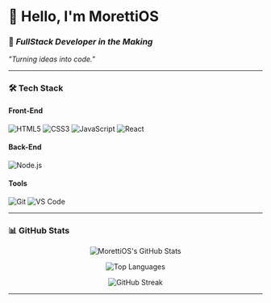 # 👋 Hello, I'm **MorettiOS**  
### 🚀 *FullStack Developer in the Making*  
*"Turning ideas into code."*  

---

### 🛠️ **Tech Stack**  
#### **Front-End**  
![HTML5](https://img.shields.io/badge/-HTML5-E34F26?logo=html5&logoColor=white)
![CSS3](https://img.shields.io/badge/-CSS3-1572B6?logo=css3&logoColor=white)
![JavaScript](https://img.shields.io/badge/-JavaScript-F7DF1E?logo=javascript&logoColor=black)
![React](https://img.shields.io/badge/-React-61DAFB?logo=react&logoColor=black)  

#### **Back-End**  
![Node.js](https://img.shields.io/badge/-Node.js-339933?logo=node.js&logoColor=white)  

#### **Tools**  
![Git](https://img.shields.io/badge/-Git-F05032?logo=git&logoColor=white)
![VS Code](https://img.shields.io/badge/-VS%20Code-007ACC?logo=visual-studio-code&logoColor=white)  

---

### 📊 **GitHub Stats**  
<div align="center">  

![MorettiOS's GitHub Stats](https://github-readme-stats.vercel.app/api?username=MorettiOS&show_icons=true&theme=radical&hide_border=true)  

![Top Languages](https://github-readme-stats.vercel.app/api/top-langs/?username=MorettiOS&layout=compact&theme=radical&hide_border=true)  

![GitHub Streak](https://streak-stats.demolab.com?user=MorettiOS&theme=radical&hide_border=true)  

</div>  

---

